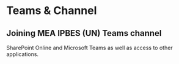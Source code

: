 # Teams & Channel

## Joining MEA IPBES (UN) Teams channel

SharePoint Online and Microsoft Teams as well as access to other applications.&#x20;

